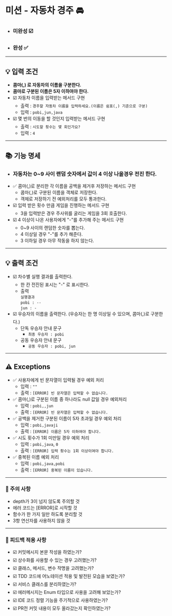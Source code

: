 # 미션 - 자동차 경주 🚘

- ### 미완성 ☑️
- ### 완성 ✅
---
## 💡 입력 조건
- **콤마(,) 로 자동차의 이름을 구분한다.**
- **콤마로 구분된 이름은 5자 이하여야 한다.**
- ☑️ 자동차 이름을 입력받는 메서드 구현
  - 출력 : `경주할 자동차 이름을 입력하세요.(이름은 쉼표(,) 기준으로 구분)`
  - 입력 : `pobi,jun,java`
- ☑️ 몇 번의 이동을 할 것인지 입력받는 메서드 구현
  - 출력 : `시도할 횟수는 몇 회인가요?` 
  - 입력 : `4`

---
## 📚 기능 명세
- ### 자동차는 0~9 사이 랜덤 숫자에서 값이 4 이상 나올경우 전진 한다.
- ✅ 콤마(,)로 분리한 각 이름을 공백을 제거후 저장하는 메서드 구현
  - 콤마(,)로 구분된 이름을 객체로 저장한다.
  - 객체로 저장하기 전 예외처리를 모두 통과한다.
- ☑️ 입력 받은 횟수 만큼 게임을 진행하는 메서드 구현
  - 3을 입력받은 경우 주사위를 굴리는 게임을 3회 호출한다.
- ☑️ 4 이상이 나온 사용자에게 "-"를 추가해 주는 메서드 구현
  - 0~9 사이의 랜덤한 숫자를 뽑는다.
  - 4 이상일 경우 "-"를 추가 해준다.
  - 3 이하일 경우 아무 작동을 하지 않는다.

---
## 💡 출력 조건
- ☑️ 차수별 실행 결과를 출력한다.
  - 한 칸 전진된 표시는 "-" 로 표시한다.
  - 출력</br> `실행결과` </br>
  `pobi : -- `</br>`jun : -`
- ☑️ 우승자의 이름을 출력한다. (우승자는 한 명 이상일 수 있으며, 콤마(,)로 구분한다.)
  - 단독 우승자 안내 문구
    - `최종 우승자 : pobi`
  - 공동 우승자 안내 문구
    - `공동 우승자 : pobi, jun`

---
## ⚠️ Exceptions
- ✅ 사용자에게 빈 문자열이 입력될 경우 예외 처리
  - 입력 : `""`
  - 출력 : `[ERROR] 빈 문자열은 입력할 수 없습니다.`
- ✅ 콤마(,)로 구분된 이름 중 하나라도 null 값일 경우 예외처리
  - 입력 : `pobi,,jun`
  - 출력 : `[ERROR] 빈 문자열은 입력할 수 없습니다.`
- ✅ 공백을 제거한 구분된 이름이 5자 초과일 경우 예외 처리
  - 입력 : `pobi,javaji`
  - 출력 : `[ERROR] 이름은 5자 이하여야 합니다.`
- ✅ 시도 횟수가 1회 미만일 경우 예외 처리
  - 입력 : `pobi,java`, `0`
  - 출력 : `[ERROR] 입력 횟수는 1회 이상이여야 합니다.`
- ✅ 중복된 이름 예외 처리
  - 입력 : `pobi,java,pobi`
  - 출력 : `[ERROR] 중복된 이름이 있습니다.`

---
    
### 📢 주의 사항
- depth가 3이 넘지 않도록 주의할 것
- 에러 코드는 [ERROR]로 시작할 것
- 함수가 한 가지 일만 하도록 분리할 것
- 3항 연산자를 사용하지 않을 것

---
### 👀 피드백 적용 사항
- ☑️ 커밋메시지 본문 작성을 하였는가? 
- ☑️ 상수화를 사용할 수 있는 경우 고려했는가?
- ☑️ 클래스, 메서드, 변수 작명을 고려했는가?
- ☑️ TDD 코드에 어노테이션 적용 및 발전된 모습을 보였는가?
- ☑️ 서비스 클래스를 분리하였는가?
- ☑️ 에러메시지는 Enum 타입으로 사용을 고려해 보았는가?
- ☑️ IDE 코드 정렬 기능을 주기적으로 사용하였는가?
- ☑️ PR전 커밋 내용이 모두 올라갔는지 확인하였는가?

